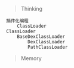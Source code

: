 > Thinking

```
插件化编程
    ClassLoader
ClassLoader
    BaseDexClassLoader
        DexClassLoader
        PathClassLoader
```

> Memory

```

```


